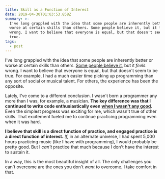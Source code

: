 ```yaml
---
title: Skill as a Function of Interest
date: 2019-04-30T01:03:53.858Z
summary: >-
  I've long grappled with the idea that some people are inherently better or
  worse at certain skills than others. Some people believe it, but it feels
  wrong. I want to believe that everyone is equal, but that doesn't seem to be
  true.
tags:
  - post
---
```

I've long grappled with the idea that some people are inherently better or worse at certain skills than others. [Some people believe it](https://blog.codinghorror.com/how-to-become-a-better-programmer-by-not-programming/), but it _feels_ wrong. I want to believe that everyone is equal, but that doesn't seem to be true. For example, I had a much easier time picking up programming than any sort of social or musical talent. For others, the experience has been the opposite.

Lately, I've come to a different conclusion. I wasn't born a programmer any more than I was, for example, a musician. **The key difference was that I continued to write code enthusiastically even** [**when I wasn't any good**](https://scratch.mit.edu/users/PullJosh/projects/?page=last)**.** Even the simplest progress was exciting for me, which wasn't true of other skills. That excitement fueled me to continue practicing programming even when it was hard.

**I believe that skill is a direct function of practice, and engaged practice is a direct function of interest.** _If,_ in an alternate universe, I had spent 5,000 hours practicing music (like I have with programming), I would probably be pretty good. But I _can't_ practice that much because I don't have the interest to sustain it.

In a way, this is the most beautiful insight of all. The only challenges you can't overcome are the ones you don't _want_ to overcome. I take comfort in that.
